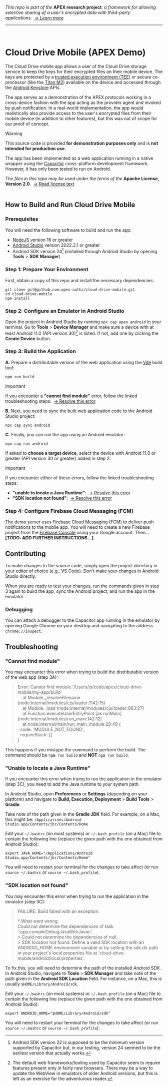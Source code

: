 _This repo is part of the_ **APEX research project**: _a framework for allowing selective sharing of a user's encrypted data with third-party applications.&nbsp;&nbsp;[→ Learn more](https://github.com/apex-authz/info)_
<hr><br>

# Cloud Drive Mobile (APEX Demo)

The Cloud Drive mobile app allows a user of the Cloud Drive storage service to keep the keys for their encrypted files on their mobile device. The keys are protected by a [trusted execution environment (TEE)](https://en.wikipedia.org/wiki/Trusted_execution_environment) or secure co-processor (like the [Titan M2](https://security.googleblog.com/2021/10/pixel-6-setting-new-standard-for-mobile.html)) available on the device and accessed through the [Android Keystore](https://source.android.com/docs/security/features/keystore) APIs.

The app serves as a demonstration of the APEX protocols working in a cross-device fashion with the app acting as the provider agent and invoked by push notification. In a real-world implementation, the app would realistically also provide access to the user's encrypted files from their mobile device (in addition to other features), but this was out of scope for our proof of concept.

> [!WARNING]
> This source code is provided **for demonstration purposes only** and is **not intended for production use**.

The app has been implemented as a web application running in a native wrapper using the [Capacitor](https://capacitorjs.com/) cross-platform development framework. However, it has only been tested to run on Android.

_The files in this repo may be used under the terms of the_ **Apache License, Version 2.0**.&nbsp;&nbsp;[→ Read license text](https://github.com/apex-authz/cloud-drive-mobile/blob/main/LICENSE)
<br><br>

## How to Build and Run Cloud Drive Mobile

### Prerequisites

You will need the following software to build and run the app:

- [NodeJS](https://nodejs.org/en) version 16 or greater
- [Android Studio](https://developer.android.com/studio) version 2022.2.1 or greater
- Android SDK version 24[^1] (installed through Android Studio by opening **Tools** > **SDK Manager**)

[^1]: Android SDK version 22 is supposed to be the minimum version supported by Capacitor but, in our testing, version 24 seemed to be the earliest version that actually works.

### Step 1: Prepare Your Environment

First, obtain a copy of this repo and install the necessary dependencies:

```
git clone git@github.com:apex-authz/cloud-drive-mobile.git
cd cloud-drive-mobile
npm install
```

### Step 2: Configure an Emulator in Android Studio

Open the project in Android Studio by running `npx cap open android` in your terminal. Go to **Tools** > **Device Manager** and make sure a device with at least Android 11.0 (API version 30)[^2] is listed. If not, add one by clicking the **Create Device** button.

[^2]: The default web frameworks/tooling used by Capacitor seem to require features present only in fairly new browsers. There may be a way to update the WebView in emulators of older Android versions, but this is left as an exercise for the adventurous reader.

### Step 3: Build the Application

**A.** Prepare a distributable version of the web application using the [Vite](https://vitejs.dev/) build tool:

```
npm run build
```

> [!IMPORTANT]
> If you encounter a **"cannot find module"** error, follow the linked troubleshooting steps:&nbsp;&nbsp;[→ Resolve this error](#cannot-find-module)

**B.** Next, you need to sync the built web application code to the Android Studio project:

```
npx cap sync android
```

**C.** Finally, you can run the app using an Android emulator:

```
npx cap run android
```

If asked to **choose a target device**, select the device with Android 11.0 or greater (API version 30 or greater) added in step 2.

> [!IMPORTANT]
> If you encounter either of these errors, follow the linked troubleshooting steps:
> - **"unable to locate a Java Runtime"**:&nbsp;&nbsp;[→ Resolve this error](#unable-to-locate-a-java-runtime)<br>
> - **"SDK location not found"**:&nbsp;&nbsp;[→ Resolve this error](#sdk-location-not-found)

### Step 4: Configure Firebase Cloud Messaging (FCM)

The [demo server](https://github.com/apex-authz/web-demo) uses [Firebase Cloud Messaging (FCM)](https://github.com/apex-authz/info) to deliver push notifications to the mobile app. You will need to create a new Firebase project from the [Firebase Console](https://console.firebase.google.com/) using your Google account. Then... **[TODO: ADD FURTHER INSTRUCTIONS...]**


## Contributing

To make changes to the source code, simply open the project directory in your editor of choice (e.g., VS Code). Don't make your changes in Android Studio directly.

When you are ready to test your changes, run the commands given in step 3 again to build the app, sync the Android project, and run the app in the emulator.

### Debugging

You can attach a debugger to the Capacitor app running in the emulator by opening Google Chrome on your desktop and navigating to the address `chrome://inspect`.


## Troubleshooting

### "Cannot find module"

You may encounter this error when trying to build the distributable version of the web app (step 3A):

> Error: Cannot find module '/Users/js/code/apex/cloud-drive-mobile/my-app/build'<br>
> &nbsp;&nbsp;&nbsp;&nbsp;at Module._resolveFilename (node:internal/modules/cjs/loader:1142:15)<br>
> &nbsp;&nbsp;&nbsp;&nbsp;at Module._load (node:internal/modules/cjs/loader:983:27)<br>
> &nbsp;&nbsp;&nbsp;&nbsp;at Function.executeUserEntryPoint [as runMain] (node:internal/modules/run_main:142:12)<br>
> &nbsp;&nbsp;&nbsp;&nbsp;at node:internal/main/run_main_module:28:49 {<br>
> &nbsp;&nbsp;code: 'MODULE_NOT_FOUND',<br>
> &nbsp;&nbsp;requireStack: []<br>
> }

This happens if you mistype the command to perform the build. The command should be <code>np<b>m</b> run build</code> and **NOT** <code>np<b>x</b> run build</code>.

### "Unable to locate a Java Runtime"

If you encounter this error when trying to run the application in the emulator (step 3C), you need to add the Java runtime to your system path.

In Android Studio, open **Preferences** or **Settings** (depending on your platform) and navigate to **Build, Execution, Deployment** > **Build Tools** > **Gradle**.

Take note of the path given in the **Gradle JDK** field. For example, on a Mac, this might be: `/Applications/Android Studio.app/Contents/jbr/Contents/Home`

Edit your `~/.bashrc` (on most systems) or `~/.bash_profile` (on a Mac) file to contain the following line (replace the given path with the one obtained from Android Studio): 

```
export JAVA_HOME="/Applications/Android Studio.app/Contents/jbr/Contents/Home"
```

You will need to restart your terminal for the changes to take affect (or run `source ~/.bashrc` or `source ~/.bash_profile`).

### "SDK location not found"

You may encounter this error when trying to run the application in the emulator (step 3C):

> FAILURE: Build failed with an exception.
>
> \* What went wrong:<br>
> Could not determine the dependencies of task ':app:compileDebugJavaWithJavac'.<br>
> \> Could not determine the dependencies of null.<br>
> \> SDK location not found. Define a valid SDK location with an ANDROID_HOME environment variable or by setting the sdk.dir path in your project's local properties file at 'cloud-drive-mobile/android/local.properties'.

To fix this, you will need to determine the path of the installed Android SDK. In Android Studio, navigate to **Tools** > **SDK Manager** and take note of the path given in the **Android SDK Location** field. For instance, on a Mac, this is usually `$HOME/Library/Android/sdk`.

Edit your `~/.bashrc` (on most systems) or `~/.bash_profile` (on a Mac) file to contain the following line (replace the given path with the one obtained from Android Studio): 

```
export ANDROID_HOME="$HOME/Library/Android/sdk"
```

You will need to restart your terminal for the changes to take affect (or run `source ~/.bashrc` or `source ~/.bash_profile`).